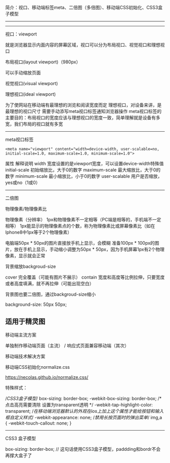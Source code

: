 简介：视口、移动端标签meta、二倍图（多倍图）、移动端CSS初始化、CSS3盒子模型

****************************************************************************************** 
****************************************************************************************** 

视口：viewport

就是浏览器显示内面内容的屏幕区域，视口可以分为布局视口、视觉视口和理想视口


布局视口(layout viewport)（980px）

可以手动缩放页面

视觉视口(visual viewport)

理想视口(ideal viewport)

为了使网站在移动端有最理想的浏览和阅读宽度而定
理想视口，对设备来讲，是最理想的视口尺寸
需要手动添写meta视口标签通知浏览器操作
meta视口标签的主要目的：布局视口的宽度应该与理想视口的宽度一致，简单理解就是设备有多宽，我们布局的视口就有多宽


--------------------------------------------------------------------------------


meta视口标签
```
<meta name="viewport" content="width=device-width, user-scalable=no,
initial-scale=1.0, maximum-scale=1.0, minimum-scale=1.0">
```
属性   解释说明
width 宽度设置的是viewport宽度，可以设置device-width特殊值
initial-scale  初始缩放比，大于0的数字
maximum-scale 最大缩放比，大于0的数字
minimum-scale 最小缩放比，小于0的数字
user-scalable 用户是否缩放，yes或no（1或0）


--------------------------------------------------------------------------------


二倍图

物理像素/物理像素比

物理像素（分辨率）
1px和物理像素不一定相等（PC端是相等的，手机端不一定相等）
1px能显示的物理像素点的个数，称为物理像素比或屏幕像素比（如在Iphone8中1px等于2个物理像素）

电脑端50px * 50px的图片直接放手机上显示，会模糊
准备100px * 100px的图片，放在手机上显示，手动缩小调整为50px * 50px，因为手机屏幕1px有2个物理像素，显示就会正常



背景缩放backgroud-size

cover 完全覆盖（可能有图片不展示）
contain   宽度和高度等比例拉伸，只要宽度或者高度填满，就不再拉伸（可能出现空白）

背景图也要二倍图，通过backgroud-size缩小

background-size: 50px 50px;

适用于精灵图
--------------------------------------------------------------------------------

移动端主流方案


单独制作移动端页面（主流）  /  响应式页面兼容移动端（其次）


移动端技术解决方案

移动端CSS初始化normalize.css

https://necolas.github.io/normalize.css/

特殊样式：

/*CSS3盒子模型*/
box-sizing: border-box;
-webkit-box-sizing: border-box;
/*点击高亮需要清除  设置为transparent透明 */
-webkit-tap-highlight-color: transparent;
/*在移动端浏览器默认的外观在ios上加上这个属性才能给按钮和输入框自定义样式*/
-webkit-appearance: none;
/*禁用长按页面时的弹出菜单*/
img,a { -webkit-touch-callout: none; }

--------------------------------------------------------------------------------

CSS3 盒子模型


box-sizing: border-box;   // 这句话使用CSS3盒子模型，paddding和bordr不会再撑大盒子了
